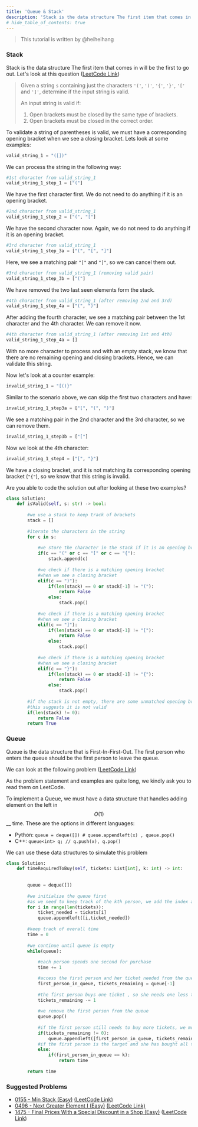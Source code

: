 ```yaml
---
title: 'Queue & Stack'
description: 'Stack is the data structure The first item that comes in will be the first to go out.'
# hide_table_of_contents: true
---
```


> This tutorial is written by @heiheihang

### Stack

Stack is the data structure The first item that comes in will be the first to go out. Let's look at this question ([LeetCode Link](https://leetcode.com/problems/valid-parentheses/))

> Given a string `s` containing just the characters `'('`, `')'`, `'{'`, `'}'`, `'['` and `']'`, determine if the input string is valid.
>
> An input string is valid if:
>
> 1. Open brackets must be closed by the same type of brackets.
> 2. Open brackets must be closed in the correct order.

To validate a string of parentheses is valid, we must have a corresponding opening bracket when we see a closing bracket. Lets look at some examples:

```python
valid_string_1 = "([])"
```

We can process the string in the following way:

```python
#1st character from valid_string_1
valid_string_1_step_1 = ["("] 
```

We have the first character first. We do not need to do anything if it is an opening bracket.

```python
#2nd character from valid_string_1
valid_string_1_step_2 = ["(", "["] 
```

We have the second character now. Again, we do not need to do anything if it is an opening bracket.

```python
#3rd character from valid_string_1 
valid_string_1_step_3a = ["(", "[", "]"] 
```

Here, we see a matching pair `"["` and `"]"`, so we can cancel them out.

```python
#3rd character from valid_string_1 (removing valid pair)
valid_string_1_step_3b = ["("] 
```

We have removed the two last seen elements form the stack.

```python
#4th character from valid_string_1 (after removing 2nd and 3rd)
valid_string_1_step_4a = ["(", ")"] 
```

After adding the fourth character, we see a matching pair between the 1st character and the 4th character. We can remove it now.

```python
#4th character from valid_string_1 (after removing 1st and 4th)
valid_string_1_step_4a = [] 
```

With no more character to process and with an empty stack, we know that there are no remaining opening and closing brackets. Hence, we can validate this string.

Now let's look at a counter example:

```python
invalid_string_1 = "[()}"
```

Similar to the scenario above, we can skip the first two characters and have:

```python
invalid_string_1_step3a = ["[", "(", ")"]
```

We see a matching pair in the 2nd character and the 3rd character, so we can remove them.

```python
invalid_string_1_step3b = ["["]
```

Now we look at the 4th character:

```python
invalid_string_1_step4 = ["[", "}"]
```

We have a closing bracket, and it is not matching its corresponding opening bracket (`"{"`), so we know that this string is invalid.

Are you able to code the solution out after looking at these two examples?

```python
class Solution:
    def isValid(self, s: str) -> bool:
        
        #we use a stack to keep track of brackets
        stack = []
        
        #iterate the characters in the string
        for c in s:
        
            #we store the character in the stack if it is an opening bracket
            if(c == "(" or c == "[" or c == "{"):
                stack.append(c)
                
            #we check if there is a matching opening bracket 
            #when we see a closing bracket
            elif(c == ")"):
                if(len(stack) == 0 or stack[-1] != "("):
                    return False
                else:
                    stack.pop()
                    
            #we check if there is a matching opening bracket 
            #when we see a closing bracket
            elif(c == "]"):
                if(len(stack) == 0 or stack[-1] != "["):
                    return False
                else:
                    stack.pop()
                    
            #we check if there is a matching opening bracket 
            #when we see a closing bracket
            elif(c == "}"):
                if(len(stack) == 0 or stack[-1] != "{"):
                    return False
                else:
                    stack.pop()
                    
        #if the stack is not empty, there are some unmatched opening brackets
        #this suggests it is not valid
        if(len(stack) != 0):
            return False
        return True
```

### Queue

Queue is the data structure that is First-In-First-Out. The first person who enters the queue should be the first person to leave the queue.

We can look at the following problem ([LeetCode Link](https://leetcode.com/problems/time-needed-to-buy-tickets/))

As the problem statement and examples are quite long, we kindly ask you to read them on LeetCode.

To implement a Queue, we must have a data structure that handles adding element on the left in $$O(1)$$ \_\_ time. These are the options in different languages:

* Python: `queue = deque([]) # queue.appendleft(x) , queue.pop()`
* C++: `queue<int> q; // q.push(x), q.pop()`

We can use these data structures to simulate this problem

```python
class Solution:
    def timeRequiredToBuy(self, tickets: List[int], k: int) -> int:
        
        
        queue = deque([])
        
        #we initialize the queue first
        #as we need to keep track of the kth person, we add the index as well
        for i in range(len(tickets)):
            ticket_needed = tickets[i]
            queue.appendleft([i,ticket_needed])
        
        #keep track of overall time
        time = 0
        
        #we continue until queue is empty
        while(queue):
            
            #each person spends one second for purchase
            time += 1

            #access the first person and her ticket needed from the queue
            first_person_in_queue, tickets_remaining = queue[-1]
            
            #the first person buys one ticket , so she needs one less ticket
            tickets_remaining -= 1
            
            #we remove the first person from the queue
            queue.pop()
            
            #if the first person still needs to buy more tickets, we move her back to the end of the queue
            if(tickets_remaining != 0):
                queue.appendleft([first_person_in_queue, tickets_remaining])
            #if the first person is the target and she has bought all the tickets, we return the time
            else:
                if(first_person_in_queue == k):
                    return time
            
        return time
```

### Suggested Problems

* [0155 - Min Stack (Easy)](../../solutions/0100-0199/min-stack-easy) [(LeetCode Link)](https://leetcode.com/problems/min-stack/)
* [0496 - Next Greater Element I (Easy)](../../solutions/0400-0499/next-greater-element-i-easy) [(LeetCode Link)](https://leetcode.com/problems/next-greater-element-i/)
* [1475 - Final Prices With a Special Discount in a Shop (Easy)](../../solutions/1400-1499/final-prices-with-a-special-discount-in-a-shop-easy) ([LeetCode Link](https://leetcode.com/problems/final-prices-with-a-special-discount-in-a-shop/))

